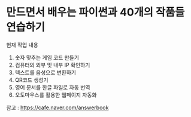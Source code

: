 # 만드면서 배우는 파이썬과 40개의 작품들 연습하기

현재 작업 내용
1. 숫자 맞추는 게임 코드 만들기
2. 컴퓨터의 외부 및 내부 IP 확인하기
3. 텍스트를 음성으로 변환하기
4. QR코드 생성기
9. 영어 문서를 한글 파일로 자동 번역
10. 오토마우스를 활용한 웹페이지 자동화

참고 : https://cafe.naver.com/answerbook